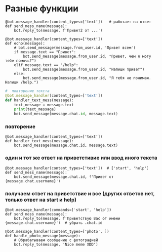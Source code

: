 #  Разные функции

```
@bot.message_handler(content_types=['text'])   # работает на ответ
def send_mess_name(message):
    bot.reply_to(message, f'Привет2 от ...')
```

```
@bot.message_handler(content_types=['text'])
def echo(message):
    # bot.send_message(message.from_user.id, 'Привет всем')
    if message.text == "Привет":
        bot.send_message(message.from_user.id, "Привет, чем я могу тебе помочь?")
    elif message.text == "/help":
        bot.send_message(message.from_user.id, "Напиши привет")
    else:
        bot.send_message(message.from_user.id, "Я тебя не понимаю. Напиши /help.")
```

```python
#  повторение текста
@bot.message_handler(content_types=['text'])
def handler_text_mess(message):
    text_message = message.text
    print(text_message)
    bot.send_message(message.chat.id, message.text)
```

###  повторение
```
@bot.message_handler(content_types=['text'])
def handler_text_mess(message):
    bot.send_message(message.chat.id, message.text)
```

###  один и тот же ответ на приветстивие или ввод иного текста
```
@bot.message_handler(content_types=['text'])  # ['start', 'help']
def send_mess_name(message):
    bot.send_message(message.chat.id, f'Привет от {message.chat.username}')
```

###  получаем ответ на приветствие и все (других ответов нет, только ответ на start и help)
```
@bot.message_handler(commands=['start', 'help'])
def send_mess_name(message):
    bot.reply_to(message, f'Приветствую Вас от имени {message.chat.username}')  # убрать .chat.id
```
``` # выбираю картинку и в ответ сообщение, связанное с картинкой
@bot.message_handler(content_types=['photo', ])
def handle_photo_message(message):
    # Обрабатываем сообщение с фотографией
    bot.reply_to(message, 'Nice meme XDD')
```